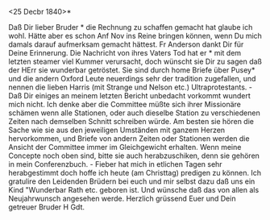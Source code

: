  <25 Decbr 1840>*

Daß Dir lieber Bruder <Hebich>* die Rechnung zu schaffen gemacht hat glaube ich wohl. Hätte aber es schon Anf Nov ins Reine bringen können, wenn Du mich damals darauf aufmerksam gemacht hättest. Fr Anderson dankt Dir für Deine Erinnerung. Die Nachricht von ihres Vaters Tod hat er <ihr>* mit dem letzten steamer viel Kummer verursacht, doch wünscht sie Dir zu sagen daß der HErr sie wunderbar getröstet. Sie sind durch home Briefe über Pusey* und die andern Oxford Leute neuerdings sehr der tradition zugefallen, und nennen die lieben Harris (mit Strange und Nelson etc.) Ultraprotestants. - Daß Dir einiges an meinem letzten Bericht unbedacht vorkommt wundert mich nicht. Ich denke aber die Committee müßte sich ihrer Missionäre schämen wenn alle Stationen, oder auch dieselbe Station zu verschiedenen Zeiten nach demselben Schnitt schreiben würde. Am besten sie hören die Sache wie sie aus den jeweiligen Umständen mit ganzem Herzen hervorkommen, und Briefe von andern Zeiten oder Stationen werden die Ansicht der Committee immer im Gleichgewicht erhalten. Wenn meine Concepte noch oben sind, bitte sie auch herabzuschiken, denn sie gehören in mein Conferenzbuch. - Fieber hat mich in etlichen Tagen sehr herabgestimmt doch hoffe ich heute (am Christtag) predigen zu können. Ich gratulire den Leidenden Brüdern bei euch und mir selbst dazu daß uns ein Kind "Wunderbar Rath etc. geboren ist. Und wünsche daß das von allen als Neujahrwunsch angesehen werde. Herzlich grüssend  Euer und Dein
 getreuer Bruder
 H Gdt.


